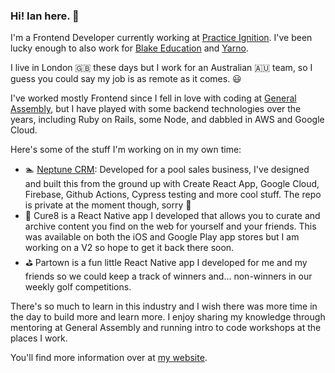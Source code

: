 ### Hi! Ian here. 👋 
I'm a Frontend Developer currently working at <a href="https://www.practiceignition.com" target="_blank">Practice Ignition</a>. I've been lucky enough to also work for <a href="https://readingeggs.co.uk/about-blake/" target="_blank">Blake Education</a> and <a href="https://www.yarno.com.au/" target="_blank">Yarno</a>.

I live in London 🇬🇧 these days but I work for an Australian 🇦🇺 team, so I guess you could say my job is as remote as it comes. 😃

I've worked mostly Frontend since I fell in love with coding at <a href="https://generalassemb.ly/" target="_blank">General Assembly</a>, but I have played with some backend technologies over the years, including Ruby on Rails, some Node, and dabbled in AWS and Google Cloud.

Here's some of the stuff I'm working on in my own time:

- 🏊 <a href="https://www.neptunecrm.com" target="_blank">Neptune CRM</a>: Developed for a pool sales business, I've designed and built this from the ground up with Create React App, Google Cloud, Firebase, Github Actions, Cypress testing and more cool stuff. The repo is private at the moment though, sorry 🔐
- 📱 Cure8 is a React Native app I developed that allows you to curate and archive content you find on the web for yourself and your friends. This was available on both the iOS and Google Play app stores but I am working on a V2 so hope to get it back there soon.
- ⛳ Partown is a fun little React Native app I developed for me and my friends so we could keep a track of winners and... non-winners in our weekly golf competitions.

There's so much to learn in this industry and I wish there was more time in the day to build more and learn more. I enjoy sharing my knowledge through mentoring at General Assembly and running intro to code workshops at the places I work.

You'll find more information over at <a href="https://www.ianlenehan.com" target="_blank">my website</a>.
